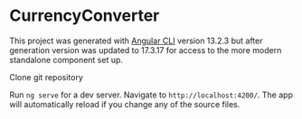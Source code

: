 # CurrencyConverter

This project was generated with [Angular CLI](https://github.com/angular/angular-cli) version 13.2.3 but after generation version was updated to 17.3.17 for access to the more modern standalone component set up.

Clone git repository

Run `ng serve` for a dev server. Navigate to `http://localhost:4200/`. The app will automatically reload if you change any of the source files.


